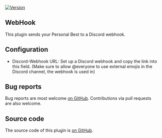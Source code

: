 [![Version](https://img.shields.io/badge/dynamic/json?color=pink&label=Version&query=version&url=https%3A%2F%2Fopenplanet.dev%2Fapi%2Fplugin%2F524)](https://openplanet.dev/plugin/webhook)


## WebHook
This plugin sends your Personal Best to a Discord webhook.

## Configuration
* Discord-Webhook URL: Set up a Discord webhook and copy the link into this field. (Make sure to allow @everyone to use external emojis in the Discord channel, the webhook is used in)

## Bug reports
Bug reports are most welcome [on GitHub](https://github.com/BenG-07/Trackmania-WebHook/issues). Contributions via pull requests are also welcome.

## Source code
The source code of this plugin is [on GitHub](https://github.com/BenG-07/Trackmania-WebHook).
